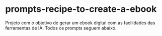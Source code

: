 # prompts-recipe-to-create-a-ebook
Projeto com o objetivo de gerar um ebook digital com as facilidades das ferramentas de IA. Todos os prompts seguem abaixo.
